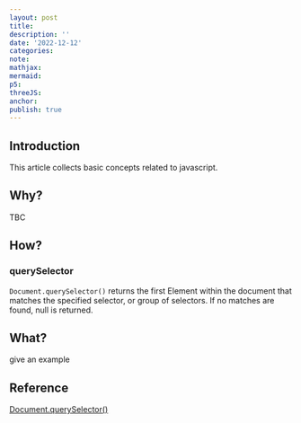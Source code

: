 ```yaml
---
layout: post
title:
description: ''
date: '2022-12-12'
categories:
note:
mathjax:
mermaid:
p5:
threeJS:
anchor:
publish: true
---
```


## Introduction

This article collects basic concepts related to javascript.

## Why?

TBC

## How?

### querySelector

`Document.querySelector()` returns the first Element within the document that matches the specified selector, or group of selectors. If no matches are found, null is returned.

## What?

give an example

## Reference

[Document.querySelector()](https://developer.mozilla.org/en-US/docs/Web/API/Document/querySelector)
